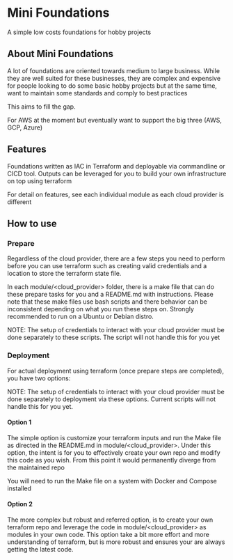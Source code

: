 # Mini Foundations

A simple low costs foundations for hobby projects

## About Mini Foundations

A lot of foundations are oriented towards medium to large business. While they are well suited for these businesses, they are complex and expensive for people looking to do some basic hobby projects but at the same time, want to maintain some standards and comply to best practices

This aims to fill the gap.

For AWS at the moment but eventually want to support the big three (AWS, GCP, Azure)

## Features

Foundations written as IAC in Terraform and deployable via commandline or CICD tool. Outputs can be leveraged for you to build your own infrastructure on top using terraform

For detail on features, see each individual module as each cloud provider is different

## How to use

### Prepare

Regardless of the cloud provider, there are a few steps you need to perform before you can use terraform such as creating valid credentials and a location to store the terraform state file.

In each module/\<cloud_provider\> folder, there is a make file that can do these prepare tasks for you and a README.md with instructions. Please note that these make files use bash scripts and there behavior can be inconsistent depending on what you run these steps on. Strongly recommended to run on a Ubuntu or Debian distro.

NOTE: The setup of credentials to interact with your cloud provider must be done separately to these scripts. The script will not handle this for you yet

### Deployment

For actual deployment using terraform (once prepare steps are completed), you have two options:

NOTE: The setup of credentials to interact with your cloud provider must be done separately to deployment via these options. Current scripts will not handle this for you yet.

#### Option 1

The simple option is customize your terraform inputs and run the Make file as directed in the README.md in module/\<cloud_provider\>. Under this option, the intent is for you to effectively create your own repo and modify this code as you wish. From this point it would permanently diverge from the maintained repo

You will need to run the Make file on a system with Docker and Compose installed

#### Option 2

The more complex but robust and referred option, is to create your own terraform repo and leverage the code in module/\<cloud_provider\> as modules in your own code. This option take a bit more effort and more understanding of terraform, but is more robust and ensures your are always getting the latest code.
